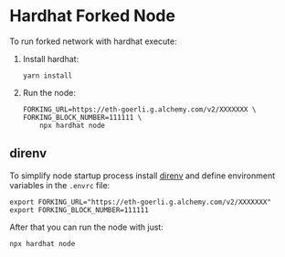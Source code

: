 # Hardhat Forked Node

To run forked network with hardhat execute:

1. Install hardhat:
    ```
    yarn install
    ```

2. Run the node:
    ```
    FORKING_URL=https://eth-goerli.g.alchemy.com/v2/XXXXXXX \
    FORKING_BLOCK_NUMBER=111111 \
        npx hardhat node
    ```

## direnv

To simplify node startup process install [direnv](https://direnv.net/) and
define environment variables in the `.envrc` file:
```
export FORKING_URL="https://eth-goerli.g.alchemy.com/v2/XXXXXXX"
export FORKING_BLOCK_NUMBER=111111
```
After that you can run the node with just:
```
npx hardhat node
```
